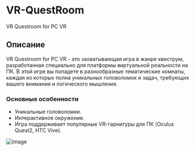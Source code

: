 # VR-QuestRoom
 VR Questroom for PC VR

## Описание
VR Questroom for PC VR - это захватывающая игра в жанре квеструм, разработанная специально для платформы виртуальной реальности на ПК. В этой игре вы попадете в разнообразные тематические комнаты, каждая из которых полна уникальных головоломок и задач, требующих вашего внимания и логического мышления.

### Основные особенности
* Уникальные головоломки.
* Интерактивное окружение.
* Игра поддерживает популярные VR-гарнитуры для ПК (Oculus Quest2, HTC Vive).


![image](https://github.com/anufrienkoek/VR-QuestRoom/assets/66831252/b12d4ef1-7e8f-43b1-877e-881aca964c68)
